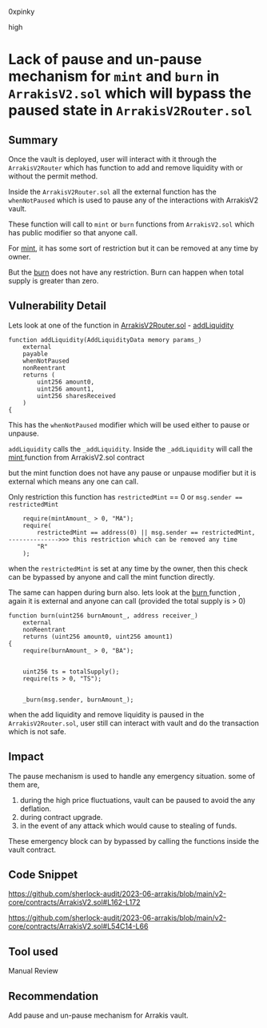 0xpinky

high

# Lack of pause and un-pause mechanism for `mint` and `burn` in `ArrakisV2.sol` which will bypass the paused state in `ArrakisV2Router.sol`

## Summary

Once the vault is deployed, user will interact with it through the `ArrakisV2Router` which has function to add and remove liquidity with or without the permit method.

Inside the `ArrakisV2Router.sol` all the external function has the `whenNotPaused` which is used to pause any of the interactions with ArrakisV2 vault.

These function will call to `mint` or `burn` functions from `ArrakisV2.sol` which has public modifier so that anyone call.

For [mint](mint), it has some sort of restriction but it can be removed at any time by owner.

But the [burn](https://github.com/sherlock-audit/2023-06-arrakis/blob/main/v2-core/contracts/ArrakisV2.sol#L162) does not have any restriction. Burn can happen when total supply is greater than zero.


## Vulnerability Detail

Lets look at one of the function in [ArrakisV2Router.sol](https://github.com/sherlock-audit/2023-06-arrakis/blob/main/v2-periphery/contracts/ArrakisV2Router.sol) - [addLiquidity](https://github.com/sherlock-audit/2023-06-arrakis/blob/main/v2-periphery/contracts/ArrakisV2Router.sol#L50-L60)

    function addLiquidity(AddLiquidityData memory params_)
        external
        payable
        whenNotPaused
        nonReentrant
        returns (
            uint256 amount0,
            uint256 amount1,
            uint256 sharesReceived
        )
    {

This has the `whenNotPaused` modifier which will be used either to pause or unpause.

`addLiquidity` calls the `_addLiquidity`. Inside the `_addLiquidity` will call the [mint ](https://github.com/sherlock-audit/2023-06-arrakis/blob/main/v2-core/contracts/ArrakisV2.sol#L54C14-L62) function from ArrakisV2.sol contract

but the mint function does not have any pause or unpause modifier but it is external which means any one can call.

Only restriction this function has `restrictedMint`  == 0 or `msg.sender == restrictedMint`

        require(mintAmount_ > 0, "MA");
        require(
            restrictedMint == address(0) || msg.sender == restrictedMint, -------------->>> this restriction which can be removed any time
            "R"
        );
when the `restrictedMint` is set at any time by the owner, then this check can be bypassed by anyone and call the mint function directly.

The same can happen during burn also. lets look at the [burn ](https://github.com/sherlock-audit/2023-06-arrakis/blob/main/v2-core/contracts/ArrakisV2.sol#L162)function , again it is external and anyone can call (provided the total supply is > 0)

    function burn(uint256 burnAmount_, address receiver_)
        external
        nonReentrant
        returns (uint256 amount0, uint256 amount1)
    {
        require(burnAmount_ > 0, "BA");


        uint256 ts = totalSupply();
        require(ts > 0, "TS");


        _burn(msg.sender, burnAmount_);


when the add liquidity and remove liquidity is paused in the `ArrakisV2Router.sol`, user still can interact with vault and do the transaction which is not safe.

## Impact

The pause mechanism is used to handle any emergency situation. some of them are,

1. during the high price fluctuations, vault can be paused to avoid the any deflation.
2. during contract upgrade.
3. in the event of any attack which would cause to stealing of funds.

These emergency block can by bypassed  by calling the functions inside the vault contract.

## Code Snippet

https://github.com/sherlock-audit/2023-06-arrakis/blob/main/v2-core/contracts/ArrakisV2.sol#L162-L172

https://github.com/sherlock-audit/2023-06-arrakis/blob/main/v2-core/contracts/ArrakisV2.sol#L54C14-L66

## Tool used

Manual Review

## Recommendation

Add pause and un-pause mechanism for Arrakis vault.
